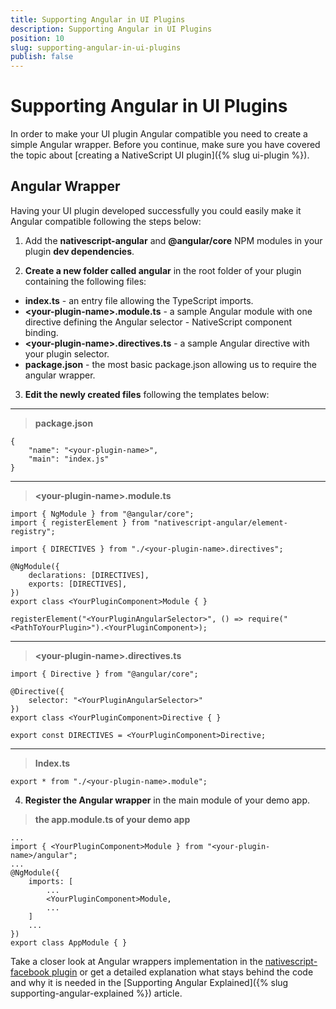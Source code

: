 ```yaml
---
title: Supporting Angular in UI Plugins
description: Supporting Angular in UI Plugins
position: 10
slug: supporting-angular-in-ui-plugins
publish: false
---
```


# Supporting Angular in UI Plugins

In order to make your UI plugin Angular compatible you need to create a simple Angular wrapper. Before you continue, make sure you have covered the topic about [creating a NativeScript UI plugin]({% slug ui-plugin %}).


##  Angular Wrapper

Having your UI plugin developed successfully you could easily make it Angular compatible following the steps below:

1) Add the **nativescript-angular** and **@angular/core** NPM modules in your plugin **dev dependencies**.

2) **Create a new folder called angular** in the root folder of your plugin containing the following files:

  * **index.ts** - an entry file allowing the TypeScript imports.
  * **\<your-plugin-name\>.module.ts** - a sample Angular module with one directive defining the Angular selector - NativeScript component binding.
  * **\<your-plugin-name\>.directives.ts** - a sample Angular directive with your plugin selector.
  * **package.json** - the most basic package.json allowing us to require the angular wrapper.

3) **Edit the newly created files** following the templates below: 

---
> **package.json**

    {
        "name": "<your-plugin-name>",
        "main": "index.js"
    }
 ---
 > **\<your-plugin-name\>.module.ts**

    import { NgModule } from "@angular/core";
    import { registerElement } from "nativescript-angular/element-registry";
    
    import { DIRECTIVES } from "./<your-plugin-name>.directives";
    
    @NgModule({
        declarations: [DIRECTIVES],
        exports: [DIRECTIVES],
    })
    export class <YourPluginComponent>Module { }
    
    registerElement("<YourPluginAngularSelector>", () => require("<PathToYourPlugin>").<YourPluginComponent>);
---
> **\<your-plugin-name\>.directives.ts**

    import { Directive } from "@angular/core";
    
    @Directive({
        selector: "<YourPluginAngularSelector>"
    })
    export class <YourPluginComponent>Directive { }
    
    export const DIRECTIVES = <YourPluginComponent>Directive;

---
> **Index.ts**

    export * from "./<your-plugin-name>.module";

4) **Register the Angular wrapper** in the main module of your demo app.
> **the app.module.ts of your demo app**

    ...
    import { <YourPluginComponent>Module } from "<your-plugin-name>/angular";
    ...
    @NgModule({
        imports: [
            ...
            <YourPluginComponent>Module,
            ...
        ]
        ...
    })
    export class AppModule { }

Take a closer look at Angular wrappers implementation in the [nativescript-facebook plugin](https://github.com/NativeScript/nativescript-facebook/tree/master/src/angular) or get a detailed explanation what stays behind the code and why it is needed in the [Supporting Angular Explained]({% slug supporting-angular-explained %}) article.